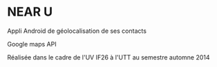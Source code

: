 NEAR U
===========

Appli Android de géolocalisation de ses contacts

Google maps API


Réalisée dans le cadre de l'UV IF26 à l'UTT au semestre automne 2014
